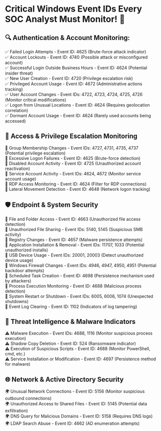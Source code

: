 

# Critical Windows Event IDs Every SOC Analyst Must Monitor! 🚨  
  
## 🔍 Authentication & Account Monitoring:  

✅ Failed Login Attempts - Event ID: 4625 (Brute-force attack indicator)  
✅ Account Lockouts - Event ID: 4740 (Possible attack or misconfigured account)  
✅ Successful Login Outside Business Hours - Event ID: 4624 (Potential insider threat)  
✅ New User Creation - Event ID: 4720 (Privilege escalation risk)  
✅ Privileged Account Usage - Event ID: 4672 (Administrative actions tracking)  
✅ User Account Changes - Event IDs: 4722, 4723, 4724, 4725, 4726 (Monitor critical modifications)  
✅ Logon from Unusual Locations - Event ID: 4624 (Requires geolocation correlation)  
✅ Dormant Account Usage - Event ID: 4624 (Rarely used accounts being accessed)  
  
## 🔐 Access & Privilege Escalation Monitoring  

🔹 Group Membership Changes - Event IDs: 4727, 4731, 4735, 4737 (Potential privilege escalation)  
🔹 Excessive Logon Failures - Event ID: 4625 (Brute-force detection)  
🔹 Disabled Account Activity - Event ID: 4725 (Unauthorized account reactivation)  
🔹 Service Account Activity - Event IDs: 4624, 4672 (Monitor service account usage)  
🔹 RDP Access Monitoring - Event ID: 4624 (Filter for RDP connections)  
🔹 Lateral Movement Detection - Event ID: 4648 (Network logon tracking)  
  
## 🛡️ Endpoint & System Security  

🔸 File and Folder Access - Event ID: 4663 (Unauthorized file access detection)  
🔸 Unauthorized File Sharing - Event IDs: 5140, 5145 (Suspicious SMB activity)  
🔸 Registry Changes - Event ID: 4657 (Malware persistence attempts)  
🔸 Application Installation & Removal - Event IDs: 11707, 1033 (Potential unauthorized installs)  
🔸 USB Device Usage - Event IDs: 20001, 20003 (Detect unauthorized device usage)  
🔸 Windows Firewall Changes - Event IDs: 4946, 4947, 4950, 4951 (Potential backdoor attempts)  
🔸 Scheduled Task Creation - Event ID: 4698 (Persistence mechanism used by attackers)  
🔸 Process Execution Monitoring - Event ID: 4688 (Malicious process detection)  
🔸 System Restart or Shutdown - Event IDs: 6005, 6006, 1074 (Unexpected shutdowns)  
🔸 Event Log Clearing - Event ID: 1102 (Indicators of log tampering)  
  
## 🦠 Threat Intelligence & Malware Indicators  

⚠️ Malware Execution - Event IDs: 4688, 1116 (Monitor suspicious process execution)  
⚠️ Shadow Copy Deletion - Event ID: 524 (Ransomware indicator)  
⚠️ Execution of Suspicious Scripts - Event ID: 4688 (Monitor PowerShell, cmd, etc.)  
⚠️ Service Installation or Modification - Event ID: 4697 (Persistence method for malware)  
  
## 🌐 Network & Active Directory Security  
🌍 Unusual Network Connections - Event ID: 5156 (Monitor suspicious outbound connections)  
🌍 Unauthorized Access to Shared Files - Event ID: 5145 (Potential data exfiltration)  
🌍 DNS Query for Malicious Domains - Event ID: 5158 (Requires DNS logs)  
🌍 LDAP Search Abuse - Event ID: 4662 (AD enumeration attempts)
